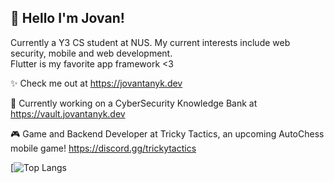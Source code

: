 ## 👋 Hello I'm Jovan!
Currently a Y3 CS student at NUS. My current interests include web security, mobile and web development.  
Flutter is my favorite app framework <3

✨ Check me out at https://jovantanyk.dev  

🔧 Currently working on a CyberSecurity Knowledge Bank at https://vault.jovantanyk.dev

🎮 Game and Backend Developer at Tricky Tactics, an upcoming AutoChess mobile game! https://discord.gg/trickytactics

[![Top Langs](https://github-readme-stats-sigma-five.vercel.app/api/top-langs/?username=jovantanyk&layout=compact&theme=dark)



